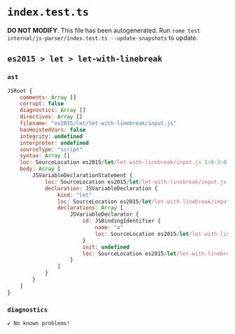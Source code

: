 # `index.test.ts`

**DO NOT MODIFY**. This file has been autogenerated. Run `rome test internal/js-parser/index.test.ts --update-snapshots` to update.

## `es2015 > let > let-with-linebreak`

### `ast`

```javascript
JSRoot {
	comments: Array []
	corrupt: false
	diagnostics: Array []
	directives: Array []
	filename: "es2015/let/let-with-linebreak/input.js"
	hasHoistedVars: false
	integrity: undefined
	interpreter: undefined
	sourceType: "script"
	syntax: Array []
	loc: SourceLocation es2015/let/let-with-linebreak/input.js 1:0-3:0
	body: Array [
		JSVariableDeclarationStatement {
			loc: SourceLocation es2015/let/let-with-linebreak/input.js 1:0-2:6
			declaration: JSVariableDeclaration {
				kind: "let"
				loc: SourceLocation es2015/let/let-with-linebreak/input.js 1:0-2:6
				declarations: Array [
					JSVariableDeclarator {
						id: JSBindingIdentifier {
							name: "a"
							loc: SourceLocation es2015/let/let-with-linebreak/input.js 2:4-2:5 (a)
						}
						init: undefined
						loc: SourceLocation es2015/let/let-with-linebreak/input.js 2:4-2:5
					}
				]
			}
		}
	]
}
```

### `diagnostics`

```
✔ No known problems!

```
